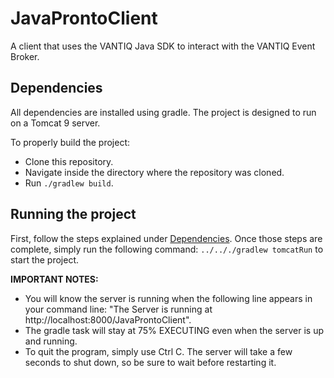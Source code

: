 # JavaProntoClient
A client that uses the VANTIQ Java SDK to interact with the VANTIQ Event Broker.

## Dependencies <a name="dependencies" id="dependencies"></a>
All dependencies are installed using gradle. The project is designed to run on a Tomcat 9 server.

To properly build the project:
* Clone this repository.
* Navigate inside the directory where the repository was cloned. 
* Run ``./gradlew build``.

## Running the project
First, follow the steps explained under [Dependencies](#dependencies). Once those steps are complete, simply run the following 
command: ``../.././gradlew tomcatRun`` to start the project.

**IMPORTANT NOTES:**
* You will know the server is running when the following line appears in your command line: "The Server is running at
http://localhost:8000/JavaProntoClient".
* The gradle task will stay at 75% EXECUTING even when the server is up and running.
* To quit the program, simply use Ctrl C. The server will take a few seconds to shut down, so be sure to wait before 
restarting it.
